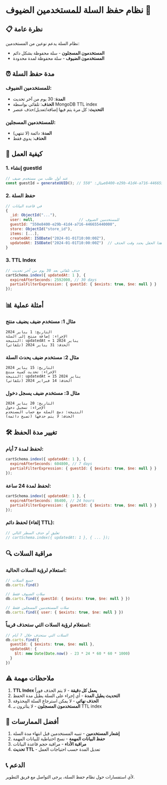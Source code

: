 # نظام حفظ السلة للمستخدمين الضيوف 🛒

## 📋 نظرة عامة

نظام السلة يدعم نوعين من المستخدمين:
- **المستخدمون المسجلون** - سلة محفوظة بشكل دائم
- **المستخدمون الضيوف** - سلة محفوظة لمدة محدودة

## ⏰ مدة حفظ السلة

### للمستخدمين الضيوف:
- **المدة**: 30 يوم من آخر تحديث
- **الحذف**: تلقائي بواسطة MongoDB TTL index
- **التحديث**: كل مرة يتم فيها إضافة/تعديل/حذف عنصر

### للمستخدمين المسجلين:
- **المدة**: دائمة (لا تنتهي)
- **الحذف**: يدوي فقط

## 🔧 كيفية العمل

### 1. إنشاء guestId
```javascript
// عند أول طلب من مستخدم ضيف
const guestId = generateUUID(); // مثال: "550e8400-e29b-41d4-a716-446655440000"
```

### 2. حفظ السلة
```javascript
// في قاعدة البيانات
{
  _id: ObjectId("..."),
  user: null,                    // للمستخدمين الضيوف
  guestId: "550e8400-e29b-41d4-a716-446655440000",
  store: ObjectId("store_id"),
  items: [...],
  createdAt: ISODate("2024-01-01T10:00:00Z"),
  updatedAt: ISODate("2024-01-01T10:00:00Z")  // هذا الحقل يحدد وقت الحذف
}
```

### 3. TTL Index
```javascript
// حذف تلقائي بعد 30 يوم من آخر تحديث
cartSchema.index({ updatedAt: 1 }, { 
  expireAfterSeconds: 2592000, // 30 days
  partialFilterExpression: { guestId: { $exists: true, $ne: null } } 
});
```

## 📊 أمثلة عملية

### مثال 1: مستخدم ضيف يضيف منتج
```
التاريخ: 1 يناير 2024
الإجراء: إضافة منتج إلى السلة
النتيجة: updatedAt = 1 يناير 2024
الحذف: 31 يناير 2024 (تلقائي)
```

### مثال 2: مستخدم ضيف يحدث السلة
```
التاريخ: 15 يناير 2024
الإجراء: تحديث كمية منتج
النتيجة: updatedAt = 15 يناير 2024
الحذف: 14 فبراير 2024 (تلقائي)
```

### مثال 3: مستخدم ضيف يسجل دخول
```
التاريخ: 20 يناير 2024
الإجراء: تسجيل دخول
النتيجة: دمج السلة مع حساب المستخدم
الحذف: لا يتم حذفها (تصبح دائمة)
```

## 🛠️ تغيير مدة الحفظ

### لحفظ لمدة 7 أيام:
```javascript
cartSchema.index({ updatedAt: 1 }, { 
  expireAfterSeconds: 604800, // 7 days
  partialFilterExpression: { guestId: { $exists: true, $ne: null } } 
});
```

### لحفظ لمدة 24 ساعة:
```javascript
cartSchema.index({ updatedAt: 1 }, { 
  expireAfterSeconds: 86400, // 24 hours
  partialFilterExpression: { guestId: { $exists: true, $ne: null } } 
});
```

### لحفظ دائم (إلغاء TTL):
```javascript
// تعليق أو حذف السطر التالي
// cartSchema.index({ updatedAt: 1 }, { ... });
```

## 🔍 مراقبة السلات

### استعلام لرؤية السلات الحالية:
```javascript
// جميع السلات
db.carts.find()

// سلات الضيوف فقط
db.carts.find({ guestId: { $exists: true, $ne: null } })

// سلات المستخدمين المسجلين فقط
db.carts.find({ user: { $exists: true, $ne: null } })
```

### استعلام لرؤية السلات التي ستحذف قريباً:
```javascript
// السلات التي ستحذف خلال 7 أيام
db.carts.find({
  guestId: { $exists: true, $ne: null },
  updatedAt: { 
    $lt: new Date(Date.now() - 23 * 24 * 60 * 60 * 1000) 
  }
})
```

## ⚠️ ملاحظات مهمة

1. **TTL Index يعمل كل دقيقة** - لا يتم الحذف فوراً
2. **التحديث يطيل المدة** - أي إجراء على السلة يطيل مدة الحفظ
3. **الحذف نهائي** - لا يمكن استرجاع السلة المحذوفة
4. **المستخدمون المسجلون** - لا يتأثرون بـ TTL index

## 🎯 أفضل الممارسات

1. **إشعار المستخدمين** - تنبيه المستخدمين قبل انتهاء مدة السلة
2. **حفظ البيانات المهمة** - نسخ احتياطية للبيانات المهمة
3. **مراقبة الأداء** - مراقبة حجم قاعدة البيانات
4. **تحديث TTL** - تعديل المدة حسب احتياجات العمل

## 📞 الدعم

لأي استفسارات حول نظام حفظ السلة، يرجى التواصل مع فريق التطوير. 